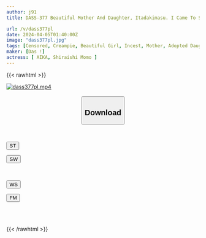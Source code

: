 ```yaml
---
author: j91
title: DASS-377 Beautiful Mother And Daughter, Itadakimasu. I Came To See The Woman And Her Daughter That I Impregnated Decades Ago. AIKA Momo Shiraishi

url: /v/dass377pl
date: 2024-04-05T01:40:00Z
image: "dass377pl.jpg"
tags: [Censored, Creampie, Beautiful Girl, Incest, Mother, Adopted Daughter	]
maker: [Das !]
actress: [ AIKA, Shiraishi Momo ]
---
```



{{< rawhtml >}}

<div class="video" data-videoid="pj9Z41llvaFr3lZ">
    <a href="javascript:;">
        <img src="/v/dass377pl/dass377pl.jpg" width="WIDTH" height="HEIGHT" alt="dass377pl.mp4" loading="lazy">
    </a>
</div>

<script type="text/javascript" src="https://j91.asia/asset/on-demand-st.js"></script>

<br>
  <link rel="stylesheet" href="https://j91.asia/asset/bs5.css">
  
  <center>
  <button class="btn btn-primary" type="button" data-bs-toggle="collapse" data-bs-target=".multi-collapse" aria-expanded="false" aria-controls="multiCollapseExample1 multiCollapseExample2"><h2>Download</h2></button></center>
</p>
<div class="row">
  <div class="col">
    <div class="collapse multi-collapse" id="multiCollapseExample1">
      <div class="card card-body">
	      	      <br>
<div class="buttons">  
<p><a href="https://streamtape.to/v/pj9Z41llvaFr3lZ" target="_blank"><button class="btn-hover color-3"><i class="fa fa-download"></i> ST</button></a></p>
<p><a href="https://asnwish.com/b0y8ngdsjjm0" target="_blank"><button class="btn-hover color-2"><i class="fa fa-download"></i> SW</button></a></p></div>
    </div>
  </div>
</div>
  <div class="col">
    <div class="collapse multi-collapse" id="multiCollapseExample2">
      <div class="card card-body">
	      <br>
<div class="buttons">
<p><a href="https://wolfstream.tv/09mr1ml0g0qk"><button class="btn-hover color-9"><i class="fa fa-download"></i> WS</button></a></p>
<p><a href="https://filemoon.sx/d/tqfnyne1rona"><button class="btn-hover color-8"><i class="fa fa-download"></i> FM</button></a></p></div>
<br><br>
      </div>
    </div>
  </div>
</div>

{{< /rawhtml >}}